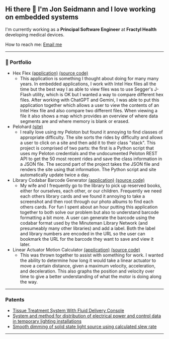## Hi there 👋 I'm Jon Seidmann and I love working on embedded systems

I'm currently working as a **Principal Software Engineer** at **Fractyl Health** developing medical devices.

How to reach me: [Email me](mailto:seidmann@gmail.com)

---
### 📂 Portfolio
- Hex Flex [(application)](https://seidleroni.github.io/Hex-Flex-Web/) [(source code)](https://github.com/seidleroni/Hex-Flex-Web)
    - This application is something I thought about doing for many many years. In embedded applications, I work with Intel Hex files all the time but the best way I as able to view files was to use Segger's J-Flash utility, which is OK but I wanted a way to compare different hex files. After working with ChatGPT and Gemini, I was able to put this application together which allows a user to view the contents of an Intel Hex file and also compare two different files. When viewing a file it also shows a map which provides an overview of where data segments are and where memory is blank or erased.
- Pelohard [(site)](https://pelohard.com/)
    - I really love using my Peloton but found it annoying to find classes of appropriate difficulty. The site sorts the rides by difficulty and allows a user to click on a site and then add it to their class "stack". This project is comprised of two parts: the first is a Python script that uses my Peloton credentials and the undocumented Peloton REST API to get the 50 most recent rides and save the class information in a JSON file. The second part of the project takes the JSON file and renders the site using that information.  The Python script and site automatically update twice a day.
- Library Codabar Barcode Generator [(application)](https://seidleroni.github.io/library-codabar-generator/) [(source code)](https://github.com/seidleroni/library-codabar-generator)
    - My wife and I frequently go to the library to pick up reserved books, either for ourselves, each other, or our children. Frequently we need each others library cards and we found it annoying to take a screenshot and then root through our photo albums to find each others cards. For fun I spent about an hour putting this application together to both solve our problem but also to understand barcode formatting a bit more. A user can generate the barcode using the codabar format used by the Minuteman Library Network (and presumeably many other libraries) and add a label. Both the label and library numbers are encoded in the URL so the user can bookmark the URL for the barcode they want to save and view it later.
- Linear Actuator Motion Calculator [(application)](https://seidleroni.github.io/Linear-actuator/) [(source code)](https://github.com/seidleroni/Linear-actuator)
    - This was thrown together to assist with something for work. I wanted the ability to determine how long it would take a linear actuator to move a certain distance, given a maximum velocity, acceleration, and deceleration. This also graphs the position and velocity over time to give a better understanding of what the motor is doing along the way.
---
### Patents
- [Tissue Treatment System With Fluid Delivery Console](https://ppubs.uspto.gov/api/patents/html/20230346451?source=US-PGPUB&requestToken=eyJzdWIiOiI1NWMxZmJjMS00NzRmLTQwMjEtYmU0Ni03NWUyN2ZkZDgzNTUiLCJ2ZXIiOiI0Y2ZkNzIzMy1lM2NmLTRmMmUtYWUwMS05NjFkMDc0YzM2OGMiLCJleHAiOjB9)
- [System and method for distribution of electrical power and control data in temporary lighting installations](https://ppubs.uspto.gov/api/patents/html/10079506?source=USPAT&requestToken=eyJzdWIiOiI1NWMxZmJjMS00NzRmLTQwMjEtYmU0Ni03NWUyN2ZkZDgzNTUiLCJ2ZXIiOiI0Y2ZkNzIzMy1lM2NmLTRmMmUtYWUwMS05NjFkMDc0YzM2OGMiLCJleHAiOjB9)
- [Smooth dimming of solid state light source using calculated slew rate](https://ppubs.uspto.gov/api/patents/html/8975820?source=USPAT&requestToken=eyJzdWIiOiI1NWMxZmJjMS00NzRmLTQwMjEtYmU0Ni03NWUyN2ZkZDgzNTUiLCJ2ZXIiOiI0Y2ZkNzIzMy1lM2NmLTRmMmUtYWUwMS05NjFkMDc0YzM2OGMiLCJleHAiOjB9)
---
<!--
**seidleroni/seidleroni** is a ✨ _special_ ✨ repository because its `README.md` (this file) appears on your GitHub profile.

Here are some ideas to get you started:

- 🔭 I’m currently working on ...
- 🌱 I’m currently learning ...
- 👯 I’m looking to collaborate on ...
- 🤔 I’m looking for help with ...
- 💬 Ask me about ...
- 📫 How to reach me: ...
- 😄 Pronouns: ...
- ⚡ Fun fact: ...
-->
